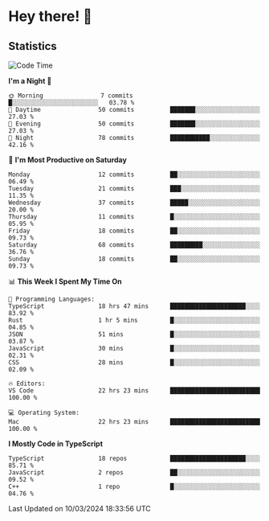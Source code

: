 # Hey there! 👋


## Statistics
<!--START_SECTION:waka-->
![Code Time](http://img.shields.io/badge/Code%20Time-214%20hrs%2053%20mins-blue)

**I'm a Night 🦉** 

```text
🌞 Morning                7 commits           █░░░░░░░░░░░░░░░░░░░░░░░░   03.78 % 
🌆 Daytime                50 commits          ███████░░░░░░░░░░░░░░░░░░   27.03 % 
🌃 Evening                50 commits          ███████░░░░░░░░░░░░░░░░░░   27.03 % 
🌙 Night                  78 commits          ███████████░░░░░░░░░░░░░░   42.16 % 
```
📅 **I'm Most Productive on Saturday** 

```text
Monday                   12 commits          ██░░░░░░░░░░░░░░░░░░░░░░░   06.49 % 
Tuesday                  21 commits          ███░░░░░░░░░░░░░░░░░░░░░░   11.35 % 
Wednesday                37 commits          █████░░░░░░░░░░░░░░░░░░░░   20.00 % 
Thursday                 11 commits          █░░░░░░░░░░░░░░░░░░░░░░░░   05.95 % 
Friday                   18 commits          ██░░░░░░░░░░░░░░░░░░░░░░░   09.73 % 
Saturday                 68 commits          █████████░░░░░░░░░░░░░░░░   36.76 % 
Sunday                   18 commits          ██░░░░░░░░░░░░░░░░░░░░░░░   09.73 % 
```


📊 **This Week I Spent My Time On** 

```text
💬 Programming Languages: 
TypeScript               18 hrs 47 mins      █████████████████████░░░░   83.92 % 
Rust                     1 hr 5 mins         █░░░░░░░░░░░░░░░░░░░░░░░░   04.85 % 
JSON                     51 mins             █░░░░░░░░░░░░░░░░░░░░░░░░   03.87 % 
JavaScript               30 mins             █░░░░░░░░░░░░░░░░░░░░░░░░   02.31 % 
CSS                      28 mins             █░░░░░░░░░░░░░░░░░░░░░░░░   02.09 % 

🔥 Editors: 
VS Code                  22 hrs 23 mins      █████████████████████████   100.00 % 

💻 Operating System: 
Mac                      22 hrs 23 mins      █████████████████████████   100.00 % 
```

**I Mostly Code in TypeScript** 

```text
TypeScript               18 repos            █████████████████████░░░░   85.71 % 
JavaScript               2 repos             ██░░░░░░░░░░░░░░░░░░░░░░░   09.52 % 
C++                      1 repo              █░░░░░░░░░░░░░░░░░░░░░░░░   04.76 % 
```




 Last Updated on 10/03/2024 18:33:56 UTC
<!--END_SECTION:waka-->

